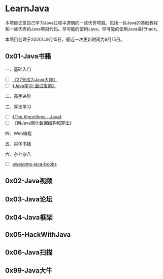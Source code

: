 # LearnJava

本项目记录自己学习Java过程中遇到的一些优秀项目。包括一些Java的基础教程和一些优秀的Java项目代码。尽可能的使用Java，尽可能的使用Java进行hack。

本项目创建于2020年9月15日。最近一次更新时间为9月15日。

## 0x01-Java书籍

一、基础入门

- [ ] [《27天成为Java大神》](https://github.com/DuGuQiuBai/Java)
- [ ] [《Java学习-面试指南》](https://github.com/Snailclimb/JavaGuide)

二、高手进阶

三、算法学习

- [ ] [《The Algorithms - Java》](https://github.com/TheAlgorithms/Java)
- [ ] [《用Java简化数据结构和算法》](https://github.com/careermonk/data-structures-and-algorithms-made-easy-in-java)

四、Web编程

五、实体书籍

六、杂七杂八

- [ ] [awesome-java-books](https://github.com/sorenduan/awesome-java-books)

## 0x02-Java视频

## 0x03-Java论坛

## 0x04-Java框架

## 0x05-HackWithJava

## 0x06-Java扫描

## 0x99-Java大牛
